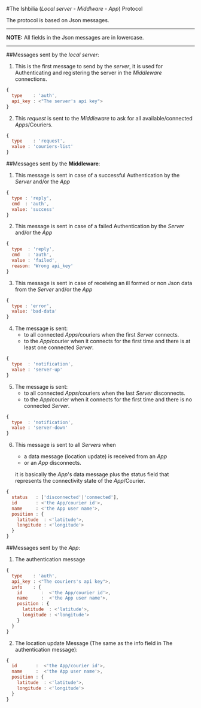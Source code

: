 #The Ishbilia (_Local server_ - _Middlware_ - _App_) Protocol

The protocol is based on Json messages.

***
**NOTE:**
All fields in the Json messages are in lowercase.
***

##Messages sent by the _local server_:

1. This is the first message to send by the _server_, it is used for Authenticating 
and registering the server in the _Middleware_ connections.
```js
{
  type    : 'auth',
  api_key : <"The server's api key">
}
```
2. This _request_ is sent to the _Middleware_ to ask for all available/connected _Apps_/Couriers.
```js
{
  type    : 'request',
  value : 'couriers-list'
}
```

##Messages sent by the __Middleware__:

1. This message is sent in case of a successful Authentication by the _Server_ and/or the _App_

```js
{
  type : 'reply',
  cmd  : 'auth',
  value: 'success'
}
```
2. This message is sent in case of a failed Authentication by the _Server_ and/or the _App_

```js
{
  type  : 'reply',
  cmd   : 'auth',
  value : 'failed',
  reason: 'Wrong api_key'
}
```
3. This message is sent in case of receiving an ill formed or non Json data from  the _Server_ and/or the _App_

```js
{
  type : 'error', 
  value: 'bad-data'
}
```
4. The message is sent:
    - to all connected _Apps_/couriers when the first _Server_ connects.
    - to the _App_/courier when it connects for the first time and there is at least one connected _Server_. 
```js
{
  type  : 'notification',
  value : 'server-up'
}
```
5. The message is sent:
    - to all connected _Apps_/couriers when the last _Server_ disconnects.
    - to the _App_/courier when it connects for the first time and there is no connected _Server_. 
```js
{
  type  : 'notification',
  value : 'server-down'
}
```

6. This message is sent to all _Servers_ when 
    - a data message (location update) is received from an _App_
    - or an _App_ disconnects.

    it is basically the _App_'s data message plus the status field that represents the connectivity state of the _App_/Courier.

```js
{
  status   : ['disconnected'|'connected'], 
  id       : <'the App/courier id'>,
  name     : <'the App user name'>,
  position : {
    latitude  : <'latitude'>,
    longitude : <'longitude'>
  }
}
```

##Messages sent by the _App_:

1. The authentication message
```js
{
  type    : 'auth',
  api_key : <"The couriers's api key">,
  info    : {
    id       :  <'the App/courier id'>,
    name     :  <'the App user name'>,
    position : {
      latitude  : <'latitude'>,
      longitude : <'longitude'>
    }
  }
}
```

2. The location update Message (The same as the info field in The authentication message):
```js
{
  id       :  <'the App/courier id'>,
  name     :  <'the App user name'>,
  position : {
    latitude  : <'latitude'>,
    longitude : <'longitude'>
  }
}
```
